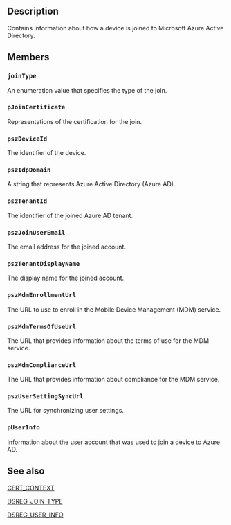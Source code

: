 ## Description

Contains information about how a device is joined to Microsoft Azure Active Directory.

## Members

### `joinType`

An enumeration value that specifies the type of the join.

### `pJoinCertificate`

Representations of the certification for the join.

### `pszDeviceId`

The identifier of the device.

### `pszIdpDomain`

A string that represents Azure Active Directory (Azure AD).

### `pszTenantId`

The identifier of the joined Azure AD tenant.

### `pszJoinUserEmail`

The email address for the joined account.

### `pszTenantDisplayName`

The display name for the joined account.

### `pszMdmEnrollmentUrl`

The URL to use to enroll in the Mobile Device Management (MDM) service.

### `pszMdmTermsOfUseUrl`

The URL that provides information about the terms of use for the MDM service.

### `pszMdmComplianceUrl`

The URL that provides information about compliance for the MDM service.

### `pszUserSettingSyncUrl`

The URL for synchronizing user settings.

### `pUserInfo`

Information about the user account that was used to join a device to Azure AD.

## See also

[CERT_CONTEXT](https://learn.microsoft.com/windows/desktop/api/wincrypt/ns-wincrypt-cert_context)

[DSREG_JOIN_TYPE](https://learn.microsoft.com/windows/desktop/api/lmjoin/ne-lmjoin-dsreg_join_type)

[DSREG_USER_INFO](https://learn.microsoft.com/windows/desktop/api/lmjoin/ns-lmjoin-dsreg_user_info)